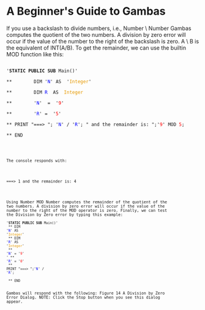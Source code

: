 # A Beginner's Guide to Gambas

If you use a backslash to divide numbers, i.e., Number \ Number Gambas
computes the quotient of the two numbers. A division by zero error will occur if
the value of the number to the right of the backslash is zero. A \ B is the
equivalent of INT(A/B). To get the remainder, we can use the built­in MOD
function like this:
<br/>

<code>
'<b>STATIC</b> <b>PUBLIC</b> <b>SUB</b> Main()'<br/>
**        DIM '<FONT COLOR=#0000FF>N</font>' AS  '<FONT COLOR=#e69900>Integer</font>' <br/> 
**        DIM <FONT COLOR=#0000FF>R</font>  AS  <FONT COLOR=#e69900>Integer</font> <br/>
**        '<FONT COLOR=#0000FF>N</font>'  =  '<FONT COLOR=#FF0000>9</font>'<br/>
**        '<FONT COLOR=#0000FF>R</font>' =  '<FONT COLOR=#FF0000>5</font>'<br/>
** PRINT "===> "; '<FONT COLOR=#0000FF>N</font>' / '<FONT COLOR=#0000FF>R</font>'; " and the remainder is: ";'<FONT COLOR=#FF0000>9</font>' MOD <FONT COLOR=#FF0000>5</font>;<br/>
** END
<code/> 
<br/>

The console responds with:

<br/>
===> 1 and the remainder is: 4
<br/>

Using Number MOD Number computes the remainder of the quotient of
the two numbers. A division by zero error will occur if the value of the number to
the right of the MOD operator is zero. Finally, we can test the Division by Zero
error by typing this example:
<br/>
<code>
'<b>STATIC</b> <b>PUBLIC</b> <b>SUB</b> Main()'<br/> 
**       DIM '<FONT COLOR=#0000FF>N</font>'  AS '<FONT COLOR=#e69900>Integer</font>'<br/>
**       DIM '<FONT COLOR=#0000FF>R</font>'  AS '<FONT COLOR=#e69900>Integer</font>'<br/>
**       '<FONT COLOR=#0000FF>N</font>' = '<FONT COLOR=#FF0000>9</font>'<br/>'
**       '<FONT COLOR=#0000FF>R</font>' = '<FONT COLOR=#FF0000>0</font>'<br/>
** PRINT "===> ";'<FONT COLOR=#0000FF>N</font>'  / '<FONT COLOR=#0000FF>R</font>';<br/>
<br/>
** END
</code>
<br/>
<br/>
Gambas will respond with the following:
Figure 14­ A Division by Zero Error Dialog.
NOTE: Click the Stop button when you see this dialog appear.
<br/>